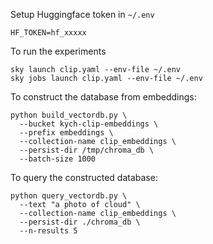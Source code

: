 

Setup Huggingface token in `~/.env`
```
HF_TOKEN=hf_xxxxx
```

To run the experiments 
```
sky launch clip.yaml --env-file ~/.env
sky jobs launch clip.yaml --env-file ~/.env
```

To construct the database from embeddings: 
```
python build_vectordb.py \
  --bucket kych-clip-embeddings \
  --prefix embeddings \
  --collection-name clip_embeddings \
  --persist-dir /tmp/chroma_db \
  --batch-size 1000
```

To query the constructed database: 
```
python query_vectordb.py \
  --text "a photo of cloud" \
  --collection-name clip_embeddings \
  --persist-dir ./chroma_db \
  --n-results 5
```